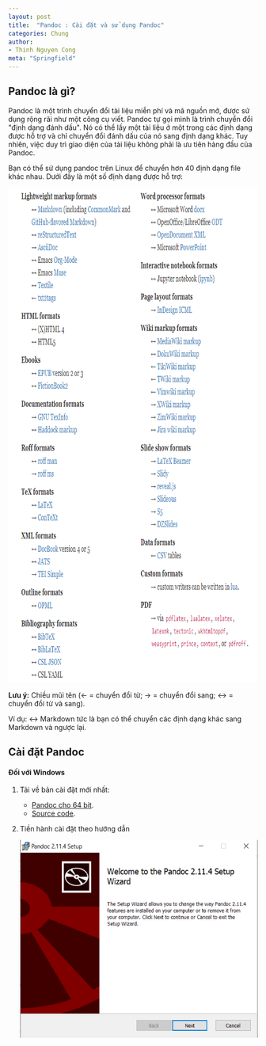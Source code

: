 ```yaml
---
layout: post
title:  "Pandoc : Cài đặt và sử dụng Pandoc"
categories: Chung
author:
- Thinh Nguyen Cong
meta: "Springfield"
---
```


## Pandoc là gì?

Pandoc là một trình chuyển đổi tài liệu miễn phí và mã nguồn mở, được sử dụng rộng rãi như một công cụ viết. Pandoc tự gọi mình là trình chuyển đổi "định dạng đánh dấu". Nó có thể lấy một tài liệu ở một trong các định dạng được hỗ trợ và chỉ chuyển đổi đánh dấu của nó sang định dạng khác. Tuy nhiên, việc duy trì giao diện của tài liệu không phải là ưu tiên hàng đầu của Pandoc.

Bạn có thể sử dụng pandoc trên Linux để chuyển hơn 40 định dạng file khác nhau. Dưới đây là một số định dạng được hỗ trợ:

<p align="center">
<img width="800px" height="1000px" src="../image/pandoc.png">
</p>

**Lưu ý:** Chiều mũi tên ($\leftarrow$ = chuyển đổi từ; $\rightarrow$ = chuyển đổi sang; $\leftrightarrow$ = chuyển đổi từ và sang).

Ví dụ: $\leftrightarrow$ Markdown tức là bạn có thể chuyển các định dạng khác sang Markdown và ngược lại.

## Cài đặt Pandoc

#### Đối với Windows

1. Tải về bản cài đặt mới nhất: 
    - [Pandoc cho 64 bit](https://github.com/jgm/pandoc/releases/download/2.11.4/pandoc-2.11.4-windows-x86_64.msi).
    - [Source code](https://github.com/jgm/pandoc/archive/2.11.4.zip).

2. Tiền hành cài đặt theo hướng dẫn

    <p align="center">
    <img width="600px" height="400px" src="../image/pandoc_install_win10.png">   
    </p>